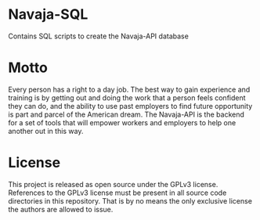 # Navaja-SQL
Contains SQL scripts to create the Navaja-API database

# Motto
Every person has a right to a day job. The best way to gain experience and training is by getting out and doing the work that a person feels confident they can do, and the ability to use past employers to find future opportunity is part and parcel of the American dream. The Navaja-API is the backend for a set of tools that will empower workers and employers to help one another out in this way.

# License
This project is released as open source under the GPLv3 license. References to the GPLv3 license must be present in all source code directories in this repository. That is by no means the only exclusive license the authors are allowed to issue.
